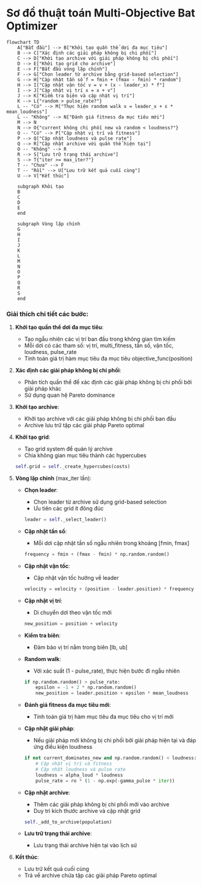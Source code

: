 # Sơ đồ thuật toán Multi-Objective Bat Optimizer

```mermaid
flowchart TD
    A["Bắt đầu"] --> B["Khởi tạo quần thể dơi đa mục tiêu"]
    B --> C["Xác định các giải pháp không bị chi phối"]
    C --> D["Khởi tạo archive với giải pháp không bị chi phối"]
    D --> E["Khởi tạo grid cho archive"]
    E --> F["Bắt đầu vòng lặp chính"]
    F --> G["Chọn leader từ archive bằng grid-based selection"]
    G --> H["Cập nhật tần số f = fmin + (fmax - fmin) * random"]
    H --> I["Cập nhật vận tốc v = v + (x - leader_x) * f"]
    I --> J["Cập nhật vị trí x = x + v"]
    J --> K["Kiểm tra biên và cập nhật vị trí"]
    K --> L{"random > pulse_rate?"}
    L -- "Có" --> M["Thực hiện random walk x = leader_x + ε * mean_loudness"]
    L -- "Không" --> N["Đánh giá fitness đa mục tiêu mới"]
    M --> N
    N --> O{"current không chi phối new và random < loudness?"}
    O -- "Có" --> P["Cập nhật vị trí và fitness"]
    P --> Q["Cập nhật loudness và pulse rate"]
    Q --> R["Cập nhật archive với quần thể hiện tại"]
    O -- "Không" --> R
    R --> S["Lưu trữ trạng thái archive"]
    S --> T{"iter >= max_iter?"}
    T -- "Chưa" --> F
    T -- "Rồi" --> U["Lưu trữ kết quả cuối cùng"]
    U --> V["Kết thúc"]
    
    subgraph Khởi tạo
    B
    C
    D
    E
    end
    
    subgraph Vòng lặp chính
    G
    H
    I
    J
    K
    L
    M
    N
    O
    P
    Q
    R
    S
    end
```

### Giải thích chi tiết các bước:

1. **Khởi tạo quần thể dơi đa mục tiêu**:
   - Tạo ngẫu nhiên các vị trí ban đầu trong không gian tìm kiếm
   - Mỗi dơi có các tham số: vị trí, multi_fitness, tần số, vận tốc, loudness, pulse_rate
   - Tính toán giá trị hàm mục tiêu đa mục tiêu objective_func(position)

2. **Xác định các giải pháp không bị chi phối**:
   - Phân tích quần thể để xác định các giải pháp không bị chi phối bởi giải pháp khác
   - Sử dụng quan hệ Pareto dominance

3. **Khởi tạo archive**:
   - Khởi tạo archive với các giải pháp không bị chi phối ban đầu
   - Archive lưu trữ tập các giải pháp Pareto optimal

4. **Khởi tạo grid**:
   - Tạo grid system để quản lý archive
   - Chia không gian mục tiêu thành các hypercubes
   ```python
   self.grid = self._create_hypercubes(costs)
   ```

5. **Vòng lặp chính** (max_iter lần):
   - **Chọn leader**:
     * Chọn leader từ archive sử dụng grid-based selection
     * Ưu tiên các grid ít đông đúc
     ```python
     leader = self._select_leader()
     ```

   - **Cập nhật tần số**:
     * Mỗi dơi cập nhật tần số ngẫu nhiên trong khoảng [fmin, fmax]
     ```python
     frequency = fmin + (fmax - fmin) * np.random.random()
     ```

   - **Cập nhật vận tốc**:
     * Cập nhật vận tốc hướng về leader
     ```python
     velocity = velocity + (position - leader.position) * frequency
     ```

   - **Cập nhật vị trí**:
     * Di chuyển dơi theo vận tốc mới
     ```python
     new_position = position + velocity
     ```

   - **Kiểm tra biên**:
     * Đảm bảo vị trí nằm trong biên [lb, ub]

   - **Random walk**:
     * Với xác suất (1 - pulse_rate), thực hiện bước đi ngẫu nhiên
     ```python
     if np.random.random() > pulse_rate:
         epsilon = -1 + 2 * np.random.random()
         new_position = leader.position + epsilon * mean_loudness
     ```

   - **Đánh giá fitness đa mục tiêu mới**:
     * Tính toán giá trị hàm mục tiêu đa mục tiêu cho vị trí mới

   - **Cập nhật giải pháp**:
     * Nếu giải pháp mới không bị chi phối bởi giải pháp hiện tại và đáp ứng điều kiện loudness
     ```python
     if not current_dominates_new and np.random.random() < loudness:
         # Cập nhật vị trí và fitness
         # Cập nhật loudness và pulse rate
         loudness = alpha_loud * loudness
         pulse_rate = ro * (1 - np.exp(-gamma_pulse * iter))
     ```

   - **Cập nhật archive**:
     * Thêm các giải pháp không bị chi phối mới vào archive
     * Duy trì kích thước archive và cập nhật grid
     ```python
     self._add_to_archive(population)
     ```

   - **Lưu trữ trạng thái archive**:
     * Lưu trạng thái archive hiện tại vào lịch sử

6. **Kết thúc**:
   - Lưu trữ kết quả cuối cùng
   - Trả về archive chứa tập các giải pháp Pareto optimal
